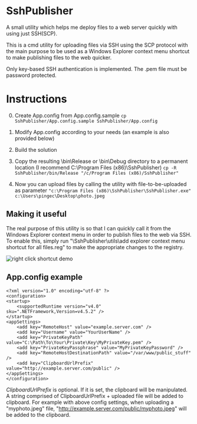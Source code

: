 # SshPublisher
A small utility which helps me deploy files to a web server quickly with using just SSH(SCP).

This is a cmd utility for uploading files via SSH using the SCP protocol with the main purpose to be used as a Windows Explorer context menu shortcut to make publishing files to the web quicker.

Only key-based SSH authentication is implemented. The .pem file must be password protected.

# Instructions
0. Create App.config from App.config.sample
```cp SshPublisher/App.config.sample SshPublisher/App.config```

0. Modify App.config according to your needs (an example is also provided below)

0. Build the solution

0. Copy the resulting \bin\Release or \bin\Debug directory to a permanent location (I recommend C:\Program Files (x86)\SshPublisher)
```cp -R SshPublisher/bin/Release "/c/Program Files (x86)/SshPublisher"```
	
0. Now you can upload files by calling the utility with file-to-be-uploaded as parameter
```"c:\Program Files (x86)\SshPublisher\SshPublisher.exe" c:\Users\pingec\Desktop\photo.jpeg```

## Making it useful
The real purpose of this utility is so that I can quickly call it from the Windows Explorer context menu in order to publish files to the web via SSH.
To enable this, simply run 
	"\SshPublisher\utils\add explorer context menu shortcut for all files.reg" 
to make the appropriate changes to the registry.

![right click shortcut demo](https://raw.github.com/pingec/SshPublisher/master/demo/demo.png)

## App.config example
```
<?xml version="1.0" encoding="utf-8" ?>
<configuration>
<startup>
	<supportedRuntime version="v4.0" sku=".NETFramework,Version=v4.5.2" />
</startup>
<appSettings>
	<add key="RemoteHost" value="example.server.com" />
	<add key="Username" value="YourUserName" />
	<add key="PrivateKeyPath" value="C:\Path\To\Your\Private\Key\MyPrivateKey.pem" />
	<add key="PrivateKeyPassphrase" value="MyPrivateKeyPassword" />
	<add key="RemoteHostDestinationPath" value="/var/www/public_stuff" />
	<add key="ClipboardUrlPrefix" value="http://example.server.com/public" />
</appSettings>
</configuration>
```

*ClipboardUrlPrefix* is optional. If it is set, the clipboard will be manipulated. A string comprised of ClipboardUrlPrefix + uploaded file will be added to clipboard.
For example with above config settings, when uploading a "myphoto.jpeg" file, "http://example.server.com/public/myphoto.jpeg" will be added to the clipboard.
